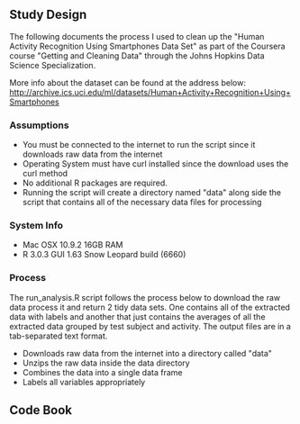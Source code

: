 ## Study Design
The following documents the process I used to clean up the "Human Activity
Recognition Using Smartphones Data Set" as part of the Coursera course "Getting
and Cleaning Data" through the Johns Hopkins Data Science Specialization.

More info about the dataset can be found at the address below:
http://archive.ics.uci.edu/ml/datasets/Human+Activity+Recognition+Using+Smartphones

### Assumptions
* You must be connected to the internet to run the script since it downloads
raw data from the internet
* Operating System must have curl installed since the download uses the curl
method
* No additional R packages are required.
* Running the script will create a directory named "data" along side the script
that contains all of the necessary data files for processing

### System Info
* Mac OSX 10.9.2 16GB RAM
* R 3.0.3 GUI 1.63 Snow Leopard build (6660)

### Process
The run_analysis.R script follows the process below to download the raw data
process it and return 2 tidy data sets. One contains all of the extracted data
with labels and another that just contains the averages of all the extracted
data grouped by test subject and activity. The output files are in
a tab-separated text format.

* Downloads raw data from the internet into a directory called "data"
* Unzips the raw data inside the data directory
* Combines the data into a single data frame
* Labels all variables appropriately

## Code Book

